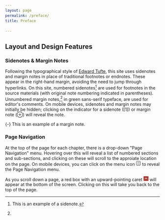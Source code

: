 ```yaml
---
layout: page
permalink: /preface/
title: Preface

---
```


## Layout and Design Features 

### Sidenotes & Margin Notes 

Following the typographical style of [Edward Tufte](https://www.edwardtufte.com/tufte/), this site uses sidenotes and margin notes in place of traditional footnotes or endnotes. These appear in the right-hand margin, avoiding the need to jump through hyperlinks. On this site, numbered sidenotes[^sidenote] are used for footnotes in the source materials (with original note numbering indicated in parentheses). Unnumbered margin notes,[^marginnote] in <span class="sans-green">green sans-serif typeface</span>, are used for editor's comments. On mobile devices, sidenotes and margin notes may initially be hidden; clicking on the indicator for a sidenote (<span class="dullred">[1]</span>) or margin note (&#8853;) will reveal the note. 

[^sidenote]: This is an example of a sidenote. 

[^marginnote]: 
  {-} This is an example of a margin note. 

### Page Navigation 

At the top of the page for each chapter, there is a drop-down "Page Navigation" menu. Hovering over this will reveal a list of numbered sections and sub-sections, and clicking on these will scroll to the approiate location on the page. On mobile devices, you can click on the menu icon <img src="../assets/img/menu.png" width="16"> to reveal the Page Navigation menu. 

As you scroll down a page, a red box with an upward-pointing caret <img src="../assets/img/up-button.png" width="16"> will appear at the bottom of the screen. Clicking on this will take you back to the top of the page. 